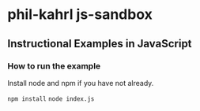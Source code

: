 # phil-kahrl js-sandbox

## Instructional Examples in JavaScript

### How to run the example

Install node and npm if you have not already.

`npm install`
`node index.js`





